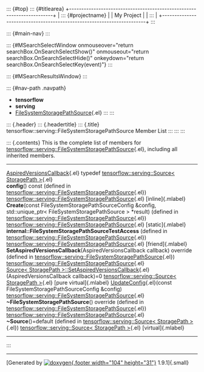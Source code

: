 ::: {#top}
::: {#titlearea}
+-----------------------------------------------------------------------+
| ::: {#projectname}                                                    |
| My Project                                                            |
| :::                                                                   |
+-----------------------------------------------------------------------+
:::

::: {#main-nav}
:::

::: {#MSearchSelectWindow onmouseover="return searchBox.OnSearchSelectShow()" onmouseout="return searchBox.OnSearchSelectHide()" onkeydown="return searchBox.OnSearchSelectKey(event)"}
:::

::: {#MSearchResultsWindow}
:::

::: {#nav-path .navpath}
-   **tensorflow**
-   **serving**
-   [FileSystemStoragePathSource](classtensorflow_1_1serving_1_1FileSystemStoragePathSource.html){.el}
:::
:::

::: {.header}
::: {.headertitle}
::: {.title}
tensorflow::serving::FileSystemStoragePathSource Member List
:::
:::
:::

::: {.contents}
This is the complete list of members for
[tensorflow::serving::FileSystemStoragePathSource](classtensorflow_1_1serving_1_1FileSystemStoragePathSource.html){.el},
including all inherited members.

  -------------------------------------------------------------------------------------------------------------------------------------------------------------------------------------------------------------------------------------------------------------- ------------------------------------------------------------------------------------------------------------------------- -------------------------
  [AspiredVersionsCallback](classtensorflow_1_1serving_1_1Source.html#aeb281087e1478b0ff4a74e3f60496c6f){.el} typedef                                                                                                                                            [tensorflow::serving::Source\< StoragePath \>](classtensorflow_1_1serving_1_1Source.html){.el}                            
  **config**() const (defined in [tensorflow::serving::FileSystemStoragePathSource](classtensorflow_1_1serving_1_1FileSystemStoragePathSource.html){.el})                                                                                                        [tensorflow::serving::FileSystemStoragePathSource](classtensorflow_1_1serving_1_1FileSystemStoragePathSource.html){.el}   [inline]{.mlabel}
  **Create**(const FileSystemStoragePathSourceConfig &config, std::unique\_ptr\< FileSystemStoragePathSource \> \*result) (defined in [tensorflow::serving::FileSystemStoragePathSource](classtensorflow_1_1serving_1_1FileSystemStoragePathSource.html){.el})   [tensorflow::serving::FileSystemStoragePathSource](classtensorflow_1_1serving_1_1FileSystemStoragePathSource.html){.el}   [static]{.mlabel}
  **internal::FileSystemStoragePathSourceTestAccess** (defined in [tensorflow::serving::FileSystemStoragePathSource](classtensorflow_1_1serving_1_1FileSystemStoragePathSource.html){.el})                                                                       [tensorflow::serving::FileSystemStoragePathSource](classtensorflow_1_1serving_1_1FileSystemStoragePathSource.html){.el}   [friend]{.mlabel}
  **SetAspiredVersionsCallback**(AspiredVersionsCallback callback) override (defined in [tensorflow::serving::FileSystemStoragePathSource](classtensorflow_1_1serving_1_1FileSystemStoragePathSource.html){.el})                                                 [tensorflow::serving::FileSystemStoragePathSource](classtensorflow_1_1serving_1_1FileSystemStoragePathSource.html){.el}   
  [Source\< StoragePath \>::SetAspiredVersionsCallback](classtensorflow_1_1serving_1_1Source.html#a70d7f3b3ab429deb777d4672c0cec447){.el}(AspiredVersionsCallback callback)=0                                                                                    [tensorflow::serving::Source\< StoragePath \>](classtensorflow_1_1serving_1_1Source.html){.el}                            [pure virtual]{.mlabel}
  [UpdateConfig](classtensorflow_1_1serving_1_1FileSystemStoragePathSource.html#ad29df4b1d9628b03723474db5a0d6ad0){.el}(const FileSystemStoragePathSourceConfig &config)                                                                                         [tensorflow::serving::FileSystemStoragePathSource](classtensorflow_1_1serving_1_1FileSystemStoragePathSource.html){.el}   
  **\~FileSystemStoragePathSource**() override (defined in [tensorflow::serving::FileSystemStoragePathSource](classtensorflow_1_1serving_1_1FileSystemStoragePathSource.html){.el})                                                                              [tensorflow::serving::FileSystemStoragePathSource](classtensorflow_1_1serving_1_1FileSystemStoragePathSource.html){.el}   
  **\~Source**()=default (defined in [tensorflow::serving::Source\< StoragePath \>](classtensorflow_1_1serving_1_1Source.html){.el})                                                                                                                             [tensorflow::serving::Source\< StoragePath \>](classtensorflow_1_1serving_1_1Source.html){.el}                            [virtual]{.mlabel}
  -------------------------------------------------------------------------------------------------------------------------------------------------------------------------------------------------------------------------------------------------------------- ------------------------------------------------------------------------------------------------------------------------- -------------------------
:::

------------------------------------------------------------------------

[Generated by [![doxygen](doxygen.svg){.footer width="104"
height="31"}](https://www.doxygen.org/index.html) 1.9.1]{.small}
